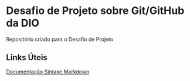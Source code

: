 # Desafio de Projeto sobre Git/GitHub da DIO
Repositório criado para o Desafio de Projeto

## Links Úteis
[Documentação Sintaxe Markdown](https://github.com/marktext/marktext/blob/master/docs/MARKDOWN_SYNTAX.md)
